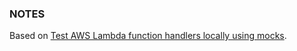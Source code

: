 ### NOTES

Based on [Test AWS Lambda function handlers locally using mocks](https://serverlessland.com/testing/patterns/python-test-samples-lambda-mock).

